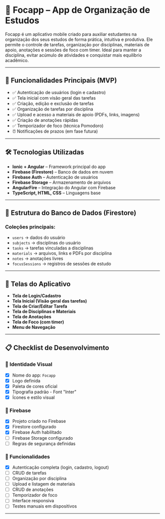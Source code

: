 # 📘 Focapp – App de Organização de Estudos

Focapp é um aplicativo mobile criado para auxiliar estudantes na organização dos seus estudos de forma prática, intuitiva e produtiva. Ele permite o controle de tarefas, organização por disciplinas, materiais de apoio, anotações e sessões de foco com timer. Ideal para manter a disciplina, evitar acúmulo de atividades e conquistar mais equilíbrio acadêmico.

---

## 🚀 Funcionalidades Principais (MVP)

- ✅ Autenticação de usuários (login e cadastro)
- ✅ Tela inicial com visão geral das tarefas
- ✅ Criação, edição e exclusão de tarefas
- ✅ Organização de tarefas por disciplina
- ✅ Upload e acesso a materiais de apoio (PDFs, links, imagens)
- ✅ Criação de anotações rápidas
- ✅ Temporizador de foco (técnica Pomodoro)
- ⏰ Notificações de prazos (em fase futura)

---

## 🛠️ Tecnologias Utilizadas

- **Ionic + Angular** – Framework principal do app
- **Firebase (Firestore)** – Banco de dados em nuvem
- **Firebase Auth** – Autenticação de usuários
- **Firebase Storage** – Armazenamento de arquivos
- **AngularFire** – Integração do Angular com Firebase
- **TypeScript, HTML, CSS** – Linguagens base

---

## 🧱 Estrutura do Banco de Dados (Firestore)

### Coleções principais:
- `users` → dados do usuário
- `subjects` → disciplinas do usuário
- `tasks` → tarefas vinculadas a disciplinas
- `materials` → arquivos, links e PDFs por disciplina
- `notes` → anotações livres
- `focusSessions` → registros de sessões de estudo

---

## 📱 Telas do Aplicativo

- **Tela de Login/Cadastro**
- **Tela Inicial (Visão geral das tarefas)**
- **Tela de Criar/Editar Tarefa**
- **Tela de Disciplinas e Materiais**
- **Tela de Anotações**
- **Tela de Foco (com timer)**
- **Menu de Navegação**

---

## 📋 Checklist de Desenvolvimento

### 🔹 Identidade Visual
- [x] Nome do app: `Focapp`
- [x] Logo definida
- [x] Paleta de cores oficial
- [x] Tipografia padrão - Font "Inter"
- [x] Ícones e estilo visual

### 🔹 Firebase
- [x] Projeto criado no Firebase
- [x] Firestore configurado
- [x] Firebase Auth habilitado
- [ ] Firebase Storage configurado
- [ ] Regras de segurança definidas

### 🔹 Funcionalidades
- [x] Autenticação completa (login, cadastro, logout)
- [ ] CRUD de tarefas
- [ ] Organização por disciplina
- [ ] Upload e listagem de materiais
- [ ] CRUD de anotações
- [ ] Temporizador de foco
- [ ] Interface responsiva
- [ ] Testes manuais em dispositivos

---
